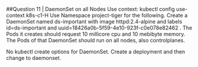 ##Question 11 | DaemonSet on all Nodes
Use context: kubectl config use-context k8s-c1-H
Use Namespace project-tiger for the following. Create a DaemonSet named ds-important with image httpd:2.4-alpine and labels
id=ds-important and uuid=18426a0b-5f59-4e10-923f-c0e078e82462 . The Pods it creates should request 10 millicore cpu and 10 mebibyte
memory. The Pods of that DaemonSet should run on all nodes, also controlplanes.


No kubectl create options for DaemonSet. Create a deployment and then change to daemonset.
